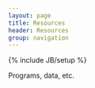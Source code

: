 ```yaml
---
layout: page
title: Resources
header: Resources
group: navigation
---
```

{% include JB/setup %}

Programs, data, etc.
